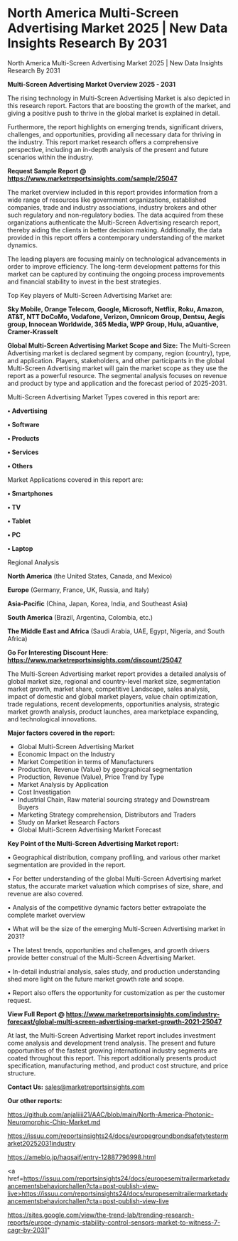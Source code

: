# North America Multi-Screen Advertising Market 2025 | New Data Insights Research By 2031
North America Multi-Screen Advertising Market 2025 | New Data Insights Research By 2031

<Strong> Multi-Screen Advertising Market Overview 2025 - 2031</strong>

The rising technology in Multi-Screen Advertising Market is also depicted in this research report. Factors that are boosting the growth of the market, and giving a positive push to thrive in the global market is explained in detail.

Furthermore, the report highlights on emerging trends, significant drivers, challenges, and opportunities, providing all necessary data for thriving in the industry. This report market research offers a comprehensive perspective, including an in-depth analysis of the present and future scenarios within the industry.

<strong>Request Sample Report @ <a href=https://www.marketreportsinsights.com/sample/25047>https://www.marketreportsinsights.com/sample/25047</a></strong>

The market overview included in this report provides information from a wide range of resources like government organizations, established companies, trade and industry associations, industry brokers and other such regulatory and non-regulatory bodies. The data acquired from these organizations authenticate the Multi-Screen Advertising research report, thereby aiding the clients in better decision making. Additionally, the data provided in this report offers a contemporary understanding of the market dynamics.

The leading players are focusing mainly on technological advancements in order to improve efficiency. The long-term development patterns for this market can be captured by continuing the ongoing process improvements and financial stability to invest in the best strategies.

Top Key players of Multi-Screen Advertising Market are:

<strong>Sky Mobile, Orange Telecom, Google, Microsoft, Netflix, Roku, Amazon, AT&T, NTT DoCoMo, Vodafone, Verizon, Omnicom Group, Dentsu, Aegis group, Innocean Worldwide, 365 Media, WPP Group, Hulu, aQuantive, Cramer-Krasselt</strong>

<strong><b>Global Multi-Screen Advertising Market Scope and Size:</b></strong>
The Multi-Screen Advertising market is declared segment by company, region (country), type, and application. Players, stakeholders, and other participants in the global Multi-Screen Advertising market will gain the market scope as they use the report as a powerful resource. The segmental analysis focuses on revenue and product by type and application and the forecast period of 2025-2031.

Multi-Screen Advertising Market Types covered in this report are:

<strong>• Advertising

• Software

• Products

• Services

• Others</strong>

Market Applications covered in this report are:

<strong>• Smartphones

• TV

• Tablet

• PC

• Laptop</strong> 

Regional Analysis

<strong>North America</strong> (the United States, Canada, and Mexico)

<strong>Europe</strong> (Germany, France, UK, Russia, and Italy)

<strong>Asia-Pacific</strong> (China, Japan, Korea, India, and Southeast Asia)

<strong>South America</strong> (Brazil, Argentina, Colombia, etc.)

<strong>The Middle East and Africa</strong> (Saudi Arabia, UAE, Egypt, Nigeria, and South Africa)

<strong>Go For Interesting Discount Here: <a href=https://www.marketreportsinsights.com/discount/25047>https://www.marketreportsinsights.com/discount/25047</a></strong>

The Multi-Screen Advertising market report provides a detailed analysis of global market size, regional and country-level market size, segmentation market growth, market share, competitive Landscape, sales analysis, impact of domestic and global market players, value chain optimization, trade regulations, recent developments, opportunities analysis, strategic market growth analysis, product launches, area marketplace expanding, and technological innovations.

<strong><b>Major factors covered in the report:</b></strong>
<ul>
  <li>Global Multi-Screen Advertising Market </li>
  <li>Economic Impact on the Industry</li>
  <li>Market Competition in terms of Manufacturers</li>
  <li>Production, Revenue (Value) by geographical segmentation</li>
  <li>Production, Revenue (Value), Price Trend by Type</li>
  <li>Market Analysis by Application</li>
  <li>Cost Investigation</li>
  <li>Industrial Chain, Raw material sourcing strategy and Downstream Buyers</li>
  <li>Marketing Strategy comprehension, Distributors and Traders</li>
  <li>Study on Market Research Factors</li>
  <li>Global Multi-Screen Advertising Market Forecast</li>
</ul>

<strong><b>Key Point of the Multi-Screen Advertising Market report:</b></strong>

• Geographical distribution, company profiling, and various other market segmentation are provided in the report.

• For better understanding of the global Multi-Screen Advertising market status, the accurate market valuation which comprises of size, share, and revenue are also covered.

• Analysis of the competitive dynamic factors better extrapolate the complete market overview

• What will be the size of the emerging Multi-Screen Advertising market in 2031?

• The latest trends, opportunities and challenges, and growth drivers provide better construal of the Multi-Screen Advertising Market.

• In-detail industrial analysis, sales study, and production understanding shed more light on the future market growth rate and scope.

• Report also offers the opportunity for customization as per the customer request.

<strong><b>View Full Report @ <a href=https://www.marketreportsinsights.com/industry-forecast/global-multi-screen-advertising-market-growth-2021-25047>https://www.marketreportsinsights.com/industry-forecast/global-multi-screen-advertising-market-growth-2021-25047</a></b></strong>


At last, the Multi-Screen Advertising Market report includes investment come analysis and development trend analysis. The present and future opportunities of the fastest growing international industry segments are coated throughout this report. This report additionally presents product specification, manufacturing method, and product cost structure, and price structure.

<strong>Contact Us:</strong>
sales@marketreportsinsights.com

<strong>Our other reports:</strong>

<a href=https://github.com/anjaliiii21/AAC/blob/main/North-America-Photonic-Neuromorphic-Chip-Market.md>https://github.com/anjaliiii21/AAC/blob/main/North-America-Photonic-Neuromorphic-Chip-Market.md</a>

<a href=https://issuu.com/reportsinsights24/docs/europegroundbondsafetytestermarket20252031industry>https://issuu.com/reportsinsights24/docs/europegroundbondsafetytestermarket20252031industry</a>

<a href=https://ameblo.jp/haqsaif/entry-12887796998.html>https://ameblo.jp/haqsaif/entry-12887796998.html</a>

<a href=https://issuu.com/reportsinsights24/docs/europesemitrailermarketadvancementsbehaviorchallen?cta=post-publish-view-live>https://issuu.com/reportsinsights24/docs/europesemitrailermarketadvancementsbehaviorchallen?cta=post-publish-view-live</a>

<a href=https://sites.google.com/view/the-trend-lab/trending-research-reports/europe-dynamic-stability-control-sensors-market-to-witness-7-cagr-by-2031>https://sites.google.com/view/the-trend-lab/trending-research-reports/europe-dynamic-stability-control-sensors-market-to-witness-7-cagr-by-2031</a>"
